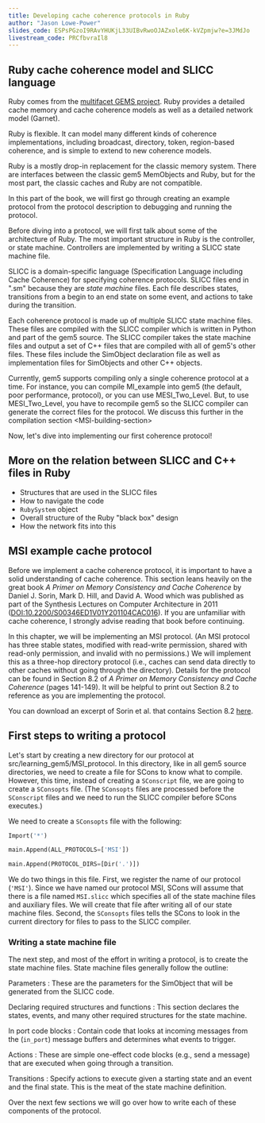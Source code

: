 ```yaml
---
title: Developing cache coherence protocols in Ruby
author: "Jason Lowe-Power"
slides_code: ESPsPGzoI9RAvYHUKjL33UIBvRwoOJAZxole6K-kVZpmjw?e=3JMdJo
livestream_code: PRCfbvraIl8
---
```


## Ruby cache coherence model and SLICC language

Ruby comes from the [multifacet GEMS project](http://research.cs.wisc.edu/gems/).
Ruby provides a detailed cache memory and cache coherence models as well as a detailed network model (Garnet).

Ruby is flexible. It can model many different kinds of coherence
implementations, including broadcast, directory, token, region-based
coherence, and is simple to extend to new coherence models.

Ruby is a mostly drop-in replacement for the classic memory system.
There are interfaces between the classic gem5 MemObjects and Ruby, but
for the most part, the classic caches and Ruby are not compatible.

In this part of the book, we will first go through creating an example
protocol from the protocol description to debugging and running the
protocol.

Before diving into a protocol, we will first talk about some of the
architecture of Ruby. The most important structure in Ruby is the
controller, or state machine. Controllers are implemented by writing a
SLICC state machine file.

SLICC is a domain-specific language (Specification Language including
Cache Coherence) for specifying coherence protocols. SLICC files end in
".sm" because they are *state machine* files. Each file describes
states, transitions from a begin to an end state on some event, and
actions to take during the transition.

Each coherence protocol is made up of multiple SLICC state machine
files. These files are compiled with the SLICC compiler which is written
in Python and part of the gem5 source. The SLICC compiler takes the
state machine files and output a set of C++ files that are compiled with
all of gem5's other files. These files include the SimObject declaration
file as well as implementation files for SimObjects and other C++
objects.

Currently, gem5 supports compiling only a single coherence protocol at a
time. For instance, you can compile MI\_example into gem5 (the default,
poor performance, protocol), or you can use MESI\_Two\_Level. But, to
use MESI\_Two\_Level, you have to recompile gem5 so the SLICC compiler
can generate the correct files for the protocol. We discuss this further
in the compilation section \<MSI-building-section\>

Now, let's dive into implementing our first coherence protocol!

## More on the relation between SLICC and C++ files in Ruby

- Structures that are used in the SLICC files
- How to navigate the code
- `RubySystem` object
- Overall structure of the Ruby "black box" design
- How the network fits into this

## MSI example cache protocol

Before we implement a cache coherence protocol, it is important to have
a solid understanding of cache coherence. This section leans heavily on
the great book *A Primer on Memory Consistency and Cache Coherence* by
Daniel J. Sorin, Mark D. Hill, and David A. Wood which was published as
part of the Synthesis Lectures on Computer Architecture in 2011
([DOI:10.2200/S00346ED1V01Y201104CAC016](https://doi.org/10.2200/S00346ED1V01Y201104CAC016)).
If you are unfamiliar with cache coherence, I strongly advise reading that book before continuing.

In this chapter, we will be implementing an MSI protocol.
(An MSI protocol has three stable states, modified with read-write permission, shared with read-only permission, and invalid with no permissions.)
We will implement this as a three-hop directory protocol (i.e., caches can send data directly to other caches without going through the directory).
Details for the protocol can be found in Section 8.2 of *A Primer on Memory Consistency and Cache Coherence* (pages 141-149).
It will be helpful to print out Section 8.2 to reference as you are implementing the protocol.

You can download an excerpt of Sorin et al. that contains Section 8.2 [here](/_pages/static/external/Sorin_et-al_Excerpt_8.2.pdf).

## First steps to writing a protocol

Let's start by creating a new directory for our protocol at src/learning\_gem5/MSI\_protocol.
In this directory, like in all gem5 source directories, we need to create a file for SCons to know what to compile.
However, this time, instead of creating a `SConscript` file, we are
going to create a `SConsopts` file. (The `SConsopts` files are processed
before the `SConscript` files and we need to run the SLICC compiler
before SCons executes.)

We need to create a `SConsopts` file with the following:

```python
Import('*')

main.Append(ALL_PROTOCOLS=['MSI'])

main.Append(PROTOCOL_DIRS=[Dir('.')])
```

We do two things in this file. First, we register the name of our
protocol (`'MSI'`). Since we have named our protocol MSI, SCons will
assume that there is a file named `MSI.slicc` which specifies all of the
state machine files and auxiliary files. We will create that file after
writing all of our state machine files. Second, the `SConsopts` files
tells the SCons to look in the current directory for files to pass to
the SLICC compiler.

### Writing a state machine file

The next step, and most of the effort in writing a protocol, is to
create the state machine files. State machine files generally follow the
outline:

Parameters
:   These are the parameters for the SimObject that will be generated
    from the SLICC code.

Declaring required structures and functions
:   This section declares the states, events, and many other required
    structures for the state machine.

In port code blocks
:   Contain code that looks at incoming messages from the (`in_port`)
    message buffers and determines what events to trigger.

Actions
:   These are simple one-effect code blocks (e.g., send a message) that
    are executed when going through a transition.

Transitions
:   Specify actions to execute given a starting state and an event and
    the final state. This is the meat of the state machine definition.

Over the next few sections we will go over how to write each of these components of the protocol.
